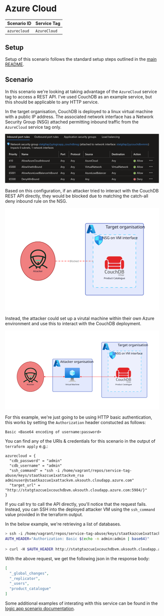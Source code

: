 # Azure Cloud

| Scenario ID  | Service Tag  |
| ------------ | ------------ |
| `azurecloud` | `AzureCloud` |

## Setup

Setup of this scenario follows the standard setup steps outlined in the [main README](../README.md#Deployment).

## Scenario

In this scenario we're looking at taking advantage of the `AzureCloud` service tag to access a REST API. I've used CouchDB as an example service, but this should be applicable to any HTTP service.


In the target organisation, CouchDB is deployed to a linux virtual machine with a public IP address. The associated network interface has a Network Security Group (NSG) attached permitting inbound traffic from the `AzureCloud` service tag only.

![Azure Cloud inbound network security group](../img/azurecloud_nsg.png)

Based on this configuration, if an attacker tried to interact with the CouchDB REST API directly, they would be blocked due to matching the catch-all deny inbound rule on the NSG.

![AzureCloud standard diagram](../img/diag/azurecloud/standard.svg)

Instead, the attacker could set up a virutal machine within their own Azure environment and use this to interact with the CouchDB deployment.

![AzureCloud attack diagram](../img/diag/azurecloud/attack.svg)

For this example, we're just going to be using HTTP basic authentication, this works by setting the `Authorization` header constucted as follows:

```plain
Basic <Base64 encoding of username:password>
```

You can find any of the URIs & credentials for this scenario in the output of `terraform apply` e.g.:

```plain
azurecloud = {
  "cdb_password" = "admin"
  "cdb_username" = "admin"
  "ssh_command" = "ssh -i /home/vagrant/repos/service-tag-abuse/keys/staatkazcue1xattackvm_rsa adminuser@staatkazcue1xattackvm.uksouth.cloudapp.azure.com"
  "target_url" = "http://statgtazcue1xcouchdbvm.uksouth.cloudapp.azure.com:5984/}"
}
```

If you call try to call the API directly, you'll notice that the request fails. Instead, you can SSH into the deployed attacker VM using the `ssh_command` value provided in the terraform output.

In the below example, we're retrieving a list of databases.

```sh
> ssh -i /home/vagrant/repos/service-tag-abuse/keys/staatkazcue1xattackvm_rsa adminuser@staatkazcue1xattackvm.uksouth.cloudapp.azure.com
AUTH_HEADER="Authorization: Basic $(echo -n admin:admin | base64)"

> curl -H $AUTH_HEADER http://statgtazcue1xcouchdbvm.uksouth.cloudapp.azure.com:5984/_all_dbs | jq
```

With the above request, we get the following json in the response body:

```json
[
  "_global_changes",
  "_replicator",
  "_users",
  "product_catalogue"
]
```

Some additional examples of interating with this service can be found in the [logic app scenario documentation](../logicapps.md).
